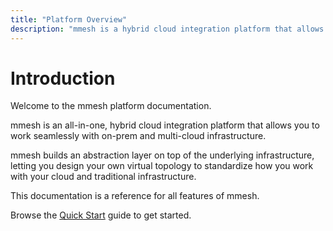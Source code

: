 ```yaml
---
title: "Platform Overview"
description: "mmesh is a hybrid cloud integration platform that allows you to build your own virtual topology to work seamlessly with on-prem and multi-cloud infrastructure."
---
```


# Introduction

Welcome to the mmesh platform documentation.

mmesh is an all-in-one, hybrid cloud integration platform that allows you to work seamlessly with on-prem and multi-cloud infrastructure.

mmesh builds an abstraction layer on top of the underlying infrastructure, letting you design your own virtual topology to standardize how you work with your cloud and traditional infrastructure.

This documentation is a reference for all features of mmesh.

Browse the [Quick Start](/docs/platform/getting-started/quickstart/) guide to get started.
